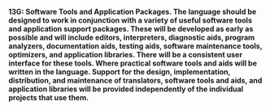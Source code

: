 **13G: Software Tools and Application Packages.  The language should be designed to work in conjunction with a variety of useful software tools and application support packages. These will be developed as early as possible and will include editors, interpreters, diagnostic aids, program analyzers, documentation aids, testing aids, software maintenance tools, optimizers, and application libraries. There will be a consistent user interface for these tools. Where practical software tools and aids will be written in the language. Support for the design, implementation, distribution, and maintenance of translators, software tools and aids, and application libraries will be provided independently of the individual projects that use them.**
